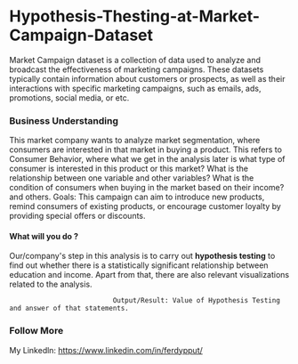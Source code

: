 # Hypothesis-Thesting-at-Market-Campaign-Dataset
Market Campaign dataset is a collection of data used to analyze and broadcast the effectiveness of marketing campaigns. These datasets typically contain information about customers or prospects, as well as their interactions with specific marketing campaigns, such as emails, ads, promotions, social media, or etc.

### Business Understanding 
This market company wants to analyze market segmentation, where consumers are interested in that market in buying a product. This refers to Consumer Behavior, where what we get in the analysis later is what type of consumer is interested in this product or this market? What is the relationship between one variable and other variables? What is the condition of consumers when buying in the market based on their income? and others.
Goals: This campaign can aim to introduce new products, remind consumers of existing products, or encourage customer loyalty by providing special offers or discounts.

#### What will you do ?
Our/company's step in this analysis is to carry out **hypothesis testing** to find out whether there is a statistically significant relationship between education and income. Apart from that, there are also relevant visualizations related to the analysis.

                              Output/Result: Value of Hypothesis Testing and answer of that statements.

### Follow More
My Linkedln: https://www.linkedin.com/in/ferdypput/

